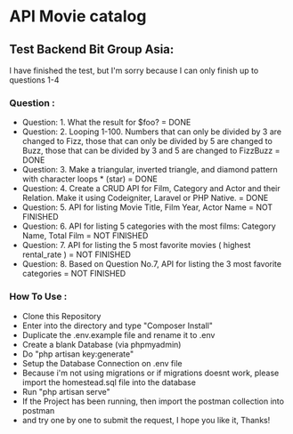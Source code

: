 <h1>API Movie catalog</h1>

<h2>Test Backend Bit Group Asia:</h2>
<p>
  I have finished the test, but I'm sorry because I can only finish up to questions 1-4
</p>

<h3>Question :</h3>
<ul>
  <li>
    Question: 1. What the result for $foo? = DONE
  </li>
  <li>
    Question: 2. Looping 1-100. Numbers that can only be divided by 3 are changed to Fizz, those that can only be divided by 5 are changed to Buzz, those that can be divided by 3 and 5 are changed to FizzBuzz = DONE
  </li>
  <li>
    Question: 3. Make a triangular, inverted triangle, and diamond pattern with character loops * (star) = DONE
  </li>
  <li>
    Question: 4. Create a CRUD API for Film, Category and Actor and their Relation. Make it using Codeigniter, Laravel or PHP Native. = DONE
  </li>
  <li>
    Question: 5. API for listing Movie Title, Film Year, Actor Name = NOT FINISHED
  </li>
  <li>
    Question: 6. API for listing 5 categories with the most films: Category Name, Total Film = NOT FINISHED
  </li>
  <li>
    Question: 7. API for listing the 5 most favorite movies ( highest rental_rate ) = NOT FINISHED
  </li>
  <li>
    Question: 8. Based on Question No.7, API for listing the 3 most favorite categories = NOT FINISHED
  </li>
</ul>

<h3>How To Use :</h3>
<ul>
  <li>
    Clone this Repository
  </li>
  <li>
    Enter into the directory and type "Composer Install"
  </li>
  <li>
    Duplicate the .env.example file and rename it to .env 
  </li>
  <li>
    Create a blank Database (via phpmyadmin)
  </li>
  <li>
    Do "php artisan key:generate"
  </li>
  <li>
    Setup the Database Connection on .env file
  </li>
  <li>
    Because i'm not using migrations or if migrations doesnt work, please import the homestead.sql file into the database
  </li>
  <li>
    Run "php artisan serve"
  </li>
  <li>
    If the Project has been running, then import the postman collection into postman
  </li>
  <li>
    and try one by one to submit the request, I hope you like it, Thanks!
  </li>
</ul>


